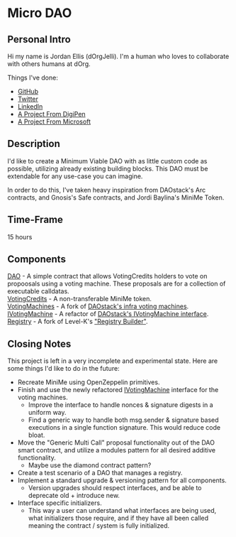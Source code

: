 # Micro DAO
## Personal Intro
Hi my name is Jordan Ellis (dOrgJelli). I'm a human who loves to collaborate with others humans at dOrg.

Things I've done:
- [GitHub](https://github.com/dOrgJelli)
- [Twitter](https://twitter.com/dOrgJelli)
- [LinkedIn](https://www.linkedin.com/in/jordancellis/)
- [A Project From DigiPen](https://games.digipen.edu/games/rafflesia)
- [A Project From Microsoft](https://www.moog.com/news/operating-group-news/2019/Moog_Inc_Microsoft_Air_New_Zealand_ST_Engineering_Microsoft_Air_New_Zealand_and_ST_Engineering_Announce_Ground_Breaking_Digital_Collaboration.html)

## Description
I'd like to create a Minimum Viable DAO with as little custom code as possible, utilizing already existing building blocks. This DAO must be extendable for any use-case you can imagine.

In order to do this, I've taken heavy inspiration from DAOstack's Arc contracts, and Gnosis's Safe contracts, and Jordi Baylina's MiniMe Token.

## Time-Frame
15 hours

## Components
[DAO](./src/contracts/DAO/DAO.sol) - A simple contract that allows VotingCredits holders to vote on propoosals using a voting machine. These proposals are for a collection of executable calldatas.  
[VotingCredits](./src/contracts/DAO/VotingCredits/VotingCredits.sol) - A non-transferable MiniMe token.  
[VotingMachines](./src/contracts/DAO/VotingMachines) - A fork of [DAOstack's infra voting machines](https://github.com/daostack/infra).  
[IVotingMachine](./src/contracts/DAO/VotingMachines/interfaces/IVotingMachine.sol) - A refactor of [DAOstack's IVotingMachine interface](https://github.com/daostack/infra/blob/master/contracts/votingMachines/IntVoteInterface.sol).  
[Registry](./src/contracts/Registry/OwnedItemRegistry.sol) - A fork of Level-K's ["Registry Builder"](https://github.com/levelkdev/registry-builder).  

## Closing Notes
This project is left in a very incomplete and experimental state. Here are some things I'd like to do in the future:  
- Recreate MiniMe using OpenZeppelin primitives.  
- Finish and use the newly refactored [IVotingMachine](./src/contracts/DAO/VotingMachines/IVotingMachine.sol) interface for the voting machines.  
  - Improve the interface to handle nonces & signature digests in a uniform way.  
  - Find a generic way to handle both msg.sender & signature based executions in a single function signature. This would reduce code bloat.  
- Move the "Generic Multi Call" proposal functionality out of the DAO smart contract, and utilize a modules pattern for all desired additive functionality.  
  - Maybe use the diamond contract pattern?
- Create a test scenario of a DAO that manages a registry.
- Implement a standard upgrade & versioning pattern for all components.  
  - Version upgrades should respect interfaces, and be able to deprecate old + introduce new.  
- Interface specific initializers.
  - This way a user can understand what interfaces are being used, what initializers those require, and if they have all been called meaning the contract / system is fully initialized.  
